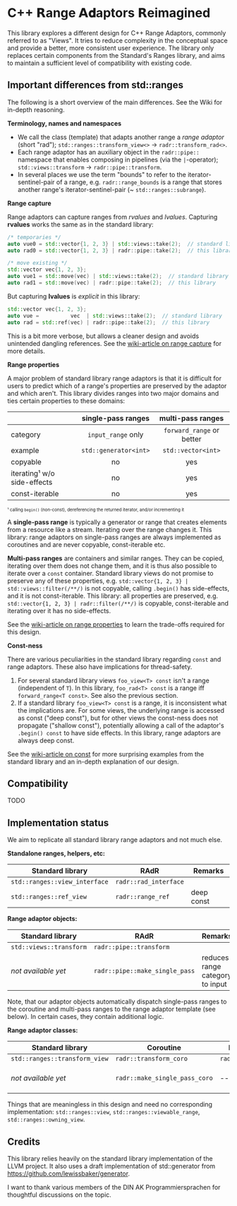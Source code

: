# C++ 𝗥ange 𝗔𝐝aptors 𝗥eimagined

This library explores a different design for C++ Range Adaptors, commonly referred to as "Views". It tries to reduce complexity in the conceptual space and provide a better, more consistent user experience.
The library only replaces certain components from the Standard's Ranges library, and aims to maintain a sufficient level of compatibility with existing code.

## Important differences from std::ranges

The following is a short overview of the main differences. See the Wiki for in-depth reasoning.

**Terminology, names and namespaces**

* We call the class (template) that adapts another range a *range adaptor* (short "rad"); `std::ranges::transform_view<>` → `radr::transform_rad<>`.
* Each range adaptor has an auxiliary object in the `radr::pipe::` namespace that enables composing in pipelines (via the `|`-operator); `std::views::transform` → `radr::pipe::transform`.
* In several places we use the term "bounds" to refer to the iterator-sentinel-pair of a range, e.g. `radr::range_bounds` is a range that stores another range's iterator-sentinel-pair (~ `std::ranges::subrange`).

**Range capture**

Range adaptors can capture ranges from *rvalues* and *lvalues*. Capturing **rvalues** works the same as in the standard library:

```cpp
/* temporaries */
auto vue0 = std::vector{1, 2, 3} | std::views::take(2);  // standard library
auto rad0 = std::vector{1, 2, 3} | radr::pipe::take(2);  // this library

/* move existing */
std::vector vec{1, 2, 3};
auto vue1 = std::move(vec) | std::views::take(2);  // standard library
auto rad1 = std::move(vec) | radr::pipe::take(2);  // this library
```

But capturing **lvalues** is *explicit* in this library:

```cpp
std::vector vec{1, 2, 3};
auto vue =          vec  | std::views::take(2);  // standard library
auto rad = std::ref(vec) | radr::pipe::take(2);  // this library
```

This is a bit more verbose, but allows a cleaner design and avoids unintended dangling references. See the [wiki-article on range capture](TODO) for more details.

**Range properties**

A major problem of standard library range adaptors is that it is difficult for users to predict which of a range's properties are preserved by the adaptor and which aren't.
This library divides ranges into two major domains and ties certain properties to these domains:


|                             |  single-pass ranges    | multi-pass ranges         |
|-----------------------------|:----------------------:|:-------------------------:|
| category                    |  `input_range` only    | `forward_range` or better |
| example                     | `std::generator<int>`  | `std::vector<int>`        |
| copyable                    | no                     | yes                       |
| iterating¹ w/o side-effects | no                     | yes                       |
| const-iterable              | no                     | yes                       |

<sup><sub>¹ calling `begin()` (non-const), dereferencing the returned iterator, and/or incrementing it<sup><sub>

A **single-pass range** is typically a generator or range that creates elements from a resource like a stream.
Iterating over the range changes it.
This library: range adaptors on single-pass ranges are always implemented as coroutines and are never copyable, const-iterable etc.

**Multi-pass ranges** are containers and similar ranges.
They can be copied, iterating over them does not change them, and it is thus also possible to iterate over a `const` container.
Standard library views do not promise to preserve any of these properties, e.g. `std::vector{1, 2, 3} | std::views::filter(/**/)` is not copyable, calling `.begin()` has side-effects, and it is not const-iterable.
This library: all properties are preserved, e.g. `std::vector{1, 2, 3} | radr::filter(/**/)` is copyable, const-iterable and iterating over it has no side-effects.

See the [wiki-article on range properties](TODO) to learn the trade-offs required for this design.


**Const-ness**

There are various peculiarities in the standard library regarding `const` and range adaptors.
These also have implications for thread-safety.

1. For several standard library views `foo_view<T> const` isn't a range (independent of `T`). In this library, `foo_rad<T> const` is a range iff `forward_range<T const>`. See also the previous section.
2. If a standard library `foo_view<T> const` is a range, it is inconsistent what the implications are. For some views, the underlying range is accessed as const ("deep const"), but for other views the const-ness does not propagate ("shallow const"), potentially allowing a call of the adaptor's `.begin() const` to have side effects. In this library, range adaptors are always deep const.

See the [wiki-article on const](TODO) for more surprising examples from the standard library and an in-depth explanation of our design.

## Compatibility

TODO

## Implementation status

We aim to replicate all standard library range adaptors and not much else.

**Standalone ranges, helpers, etc:**

|  Standard library             |  RAdR                   |  Remarks              |
|-------------------------------|-------------------------|-----------------------|
| `std::ranges::view_interface` | `radr::rad_interface`   |                       |
| `std::ranges::ref_view`       | `radr::range_ref`       | deep const            |

**Range adaptor objects:**

|  Standard library             |   RAdR                         | Remarks                         |
|-------------------------------|--------------------------------|---------------------------------|
| `std::views::transform`       | `radr::pipe::transform`        |                                 |
|  *not available yet*          | `radr::pipe::make_single_pass` | reduces range category to input |

Note, that our adaptor objects automatically dispatch single-pass ranges to the coroutine and multi-pass ranges
to the range adaptor template (see below). In certain cases, they contain additional logic.

**Range adaptor classes:**

|  Standard library             |   Coroutine                   |  Range Adaptor              | Remarks              |
|-------------------------------|-------------------------------|-----------------------------|----------------------|
| `std::ranges::transform_view` | `radr::transform_coro`        | `radr::transform_rad`       |                      |
| *not available yet*           | `radr::make_single_pass_coro` |  --                         | doesn't need adaptor |

Things that are meaningless in this design and need no corresponding implementation: `std::ranges::view`,
`std::ranges::viewable_range`, `std::ranges::owning_view`.

## Credits

This library relies heavily on the standard library implementation of the LLVM project. It also uses a draft implementation of std::generator from https://github.com/lewissbaker/generator.

I want to thank various members of the DIN AK Programmiersprachen for thoughtful discussions on the topic.
